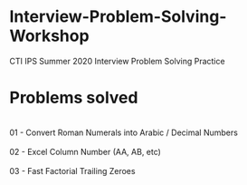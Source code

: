 # Interview-Problem-Solving-Workshop
CTI IPS Summer 2020 Interview Problem Solving Practice

# Problems solved
<br/>01 - Convert Roman Numerals into Arabic / Decimal Numbers  
<br/>02 - Excel Column Number (AA, AB, etc)  
<br/>03 - Fast Factorial Trailing Zeroes